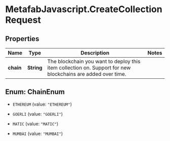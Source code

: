 # MetafabJavascript.CreateCollectionRequest

## Properties

Name | Type | Description | Notes
------------ | ------------- | ------------- | -------------
**chain** | **String** | The blockchain you want to deploy this item collection on. Support for new blockchains are added over time. | 



## Enum: ChainEnum


* `ETHEREUM` (value: `"ETHEREUM"`)

* `GOERLI` (value: `"GOERLI"`)

* `MATIC` (value: `"MATIC"`)

* `MUMBAI` (value: `"MUMBAI"`)




